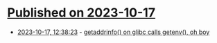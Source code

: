 # [Published on 2023-10-17](index.md)

* [2023-10-17, 12:38:23](https://lobste.rs/s/jlcndh/getaddrinfo_on_glibc_calls_getenv_oh_boy) - [getaddrinfo() on glibc calls getenv(), oh boy](https://rachelbythebay.com/w/2023/10/16/env/)
